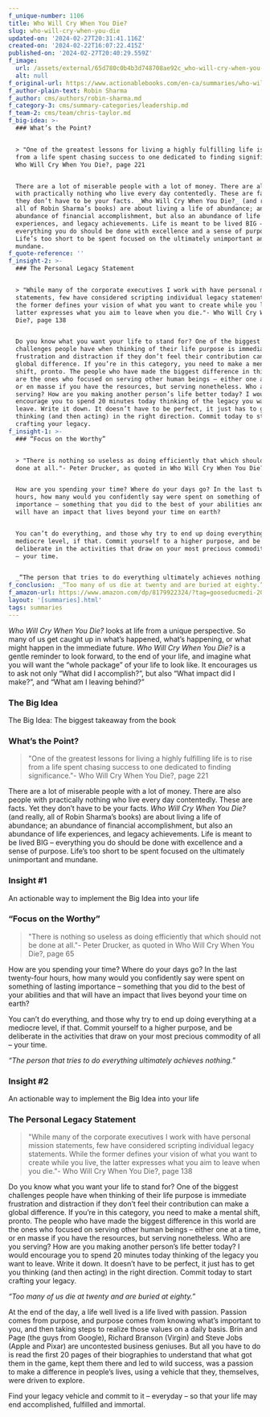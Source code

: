 ```yaml
---
f_unique-number: 1106
title: Who Will Cry When You Die?
slug: who-will-cry-when-you-die
updated-on: '2024-02-27T20:31:41.116Z'
created-on: '2024-02-22T16:07:22.415Z'
published-on: '2024-02-27T20:40:29.559Z'
f_image:
  url: /assets/external/65d780c0b4b3d748708ae92c_who-will-cry-when-you-die.jpeg
  alt: null
f_original-url: https://www.actionablebooks.com/en-ca/summaries/who-will-cry-when-you-die/
f_author-plain-text: Robin Sharma
f_author: cms/authors/robin-sharma.md
f_category-3: cms/summary-categories/leadership.md
f_team-2: cms/team/chris-taylor.md
f_big-idea: >-
  ### What’s the Point?


  > "One of the greatest lessons for living a highly fulfilling life is to rise
  from a life spent chasing success to one dedicated to finding significance."-
  Who Will Cry When You Die?, page 221


  There are a lot of miserable people with a lot of money. There are also people
  with practically nothing who live every day contentedly. These are facts. Yet
  they don’t have to be your facts. _Who Will Cry When You Die?_ (and really,
  all of Robin Sharma’s books) are about living a life of abundance; an
  abundance of financial accomplishment, but also an abundance of life
  experiences, and legacy achievements. Life is meant to be lived BIG –
  everything you do should be done with excellence and a sense of purpose.
  Life’s too short to be spent focused on the ultimately unimportant and
  mundane.
f_quote-reference: ''
f_insight-2: >-
  ### The Personal Legacy Statement


  > "While many of the corporate executives I work with have personal mission
  statements, few have considered scripting individual legacy statements. While
  the former defines your vision of what you want to create while you live, the
  latter expresses what you aim to leave when you die."- Who Will Cry When You
  Die?, page 138


  Do you know what you want your life to stand for? One of the biggest
  challenges people have when thinking of their life purpose is immediate
  frustration and distraction if they don’t feel their contribution can make a
  global difference. If you’re in this category, you need to make a mental
  shift, pronto. The people who have made the biggest difference in this world
  are the ones who focused on serving other human beings – either one at a time,
  or en masse if you have the resources, but serving nonetheless. Who are you
  serving? How are you making another person’s life better today? I would
  encourage you to spend 20 minutes today thinking of the legacy you want to
  leave. Write it down. It doesn’t have to be perfect, it just has to get you
  thinking (and then acting) in the right direction. Commit today to start
  crafting your legacy.
f_insight-1: >-
  ### “Focus on the Worthy”


  > "There is nothing so useless as doing efficiently that which should not be
  done at all."- Peter Drucker, as quoted in Who Will Cry When You Die?, page 65


  How are you spending your time? Where do your days go? In the last twenty-four
  hours, how many would you confidently say were spent on something of lasting
  importance – something that you did to the best of your abilities and that
  will have an impact that lives beyond your time on earth?


  You can’t do everything, and those why try to end up doing everything at a
  mediocre level, if that. Commit yourself to a higher purpose, and be
  deliberate in the activities that draw on your most precious commodity of all
  – your time.


  _“The person that tries to do everything ultimately achieves nothing.”_
f_conclusion: _“Too many of us die at twenty and are buried at eighty.”_
f_amazon-url: https://www.amazon.com/dp/8179922324/?tag=gooseducmedi-20
layout: '[summaries].html'
tags: summaries
---
```


_Who Will Cry When You Die?_ looks at life from a unique perspective. So many of us get caught up in what’s happened, what’s happening, or what might happen in the immediate future. _Who Will Cry When You Die?_ is a gentle reminder to look forward, to the end of your life, and imagine what you will want the “whole package” of your life to look like. It encourages us to ask not only “What did I accomplish?”, but also “What impact did I make?”, and “What am I leaving behind?”

### The Big Idea

The Big Idea: The biggest takeaway from the book

### What’s the Point?

> "One of the greatest lessons for living a highly fulfilling life is to rise from a life spent chasing success to one dedicated to finding significance."- Who Will Cry When You Die?, page 221

There are a lot of miserable people with a lot of money. There are also people with practically nothing who live every day contentedly. These are facts. Yet they don’t have to be your facts. _Who Will Cry When You Die?_ (and really, all of Robin Sharma’s books) are about living a life of abundance; an abundance of financial accomplishment, but also an abundance of life experiences, and legacy achievements. Life is meant to be lived BIG – everything you do should be done with excellence and a sense of purpose. Life’s too short to be spent focused on the ultimately unimportant and mundane.

### Insight #1

An actionable way to implement the Big Idea into your life

### “Focus on the Worthy”

> "There is nothing so useless as doing efficiently that which should not be done at all."- Peter Drucker, as quoted in Who Will Cry When You Die?, page 65

How are you spending your time? Where do your days go? In the last twenty-four hours, how many would you confidently say were spent on something of lasting importance – something that you did to the best of your abilities and that will have an impact that lives beyond your time on earth?

You can’t do everything, and those why try to end up doing everything at a mediocre level, if that. Commit yourself to a higher purpose, and be deliberate in the activities that draw on your most precious commodity of all – your time.

_“The person that tries to do everything ultimately achieves nothing.”_

### Insight #2

An actionable way to implement the Big Idea into your life

### The Personal Legacy Statement

> "While many of the corporate executives I work with have personal mission statements, few have considered scripting individual legacy statements. While the former defines your vision of what you want to create while you live, the latter expresses what you aim to leave when you die."- Who Will Cry When You Die?, page 138

Do you know what you want your life to stand for? One of the biggest challenges people have when thinking of their life purpose is immediate frustration and distraction if they don’t feel their contribution can make a global difference. If you’re in this category, you need to make a mental shift, pronto. The people who have made the biggest difference in this world are the ones who focused on serving other human beings – either one at a time, or en masse if you have the resources, but serving nonetheless. Who are you serving? How are you making another person’s life better today? I would encourage you to spend 20 minutes today thinking of the legacy you want to leave. Write it down. It doesn’t have to be perfect, it just has to get you thinking (and then acting) in the right direction. Commit today to start crafting your legacy.

_“Too many of us die at twenty and are buried at eighty.”_

At the end of the day, a life well lived is a life lived with passion. Passion comes from purpose, and purpose comes from knowing what’s important to you, and then taking steps to realize those values on a daily basis. Brin and Page (the guys from Google), Richard Branson (Virgin) and Steve Jobs (Apple and Pixar) are uncontested business geniuses. But all you have to do is read the first 20 pages of their biographies to understand that what got them in the game, kept them there and led to wild success, was a passion to make a difference in people’s lives, using a vehicle that they, themselves, were driven to explore.

Find your legacy vehicle and commit to it – everyday – so that your life may end accomplished, fulfilled and immortal.
